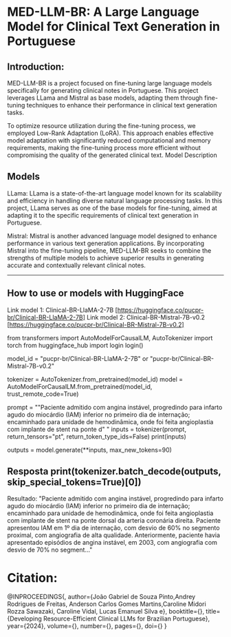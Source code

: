 # MED-LLM-BR: A Large Language Model for Clinical Text Generation in Portuguese

## Introduction:
MED-LLM-BR is a project focused on fine-tuning large language models specifically for generating clinical notes in Portuguese. This project leverages LLama and Mistral as base models, adapting them through fine-tuning techniques to enhance their performance in clinical text generation tasks.

To optimize resource utilization during the fine-tuning process, we employed Low-Rank Adaptation (LoRA). This approach enables effective model adaptation with significantly reduced computational and memory requirements, making the fine-tuning process more efficient without compromising the quality of the generated clinical text.
Model Description


## Models
LLama: LLama is a state-of-the-art language model known for its scalability and efficiency in handling diverse natural language processing tasks. In this project, LLama serves as one of the base models for fine-tuning, aimed at adapting it to the specific requirements of clinical text generation in Portuguese.

Mistral: Mistral is another advanced language model designed to enhance performance in various text generation applications. By incorporating Mistral into the fine-tuning pipeline, MED-LLM-BR seeks to combine the strengths of multiple models to achieve superior results in generating accurate and contextually relevant clinical notes.

-------------------------------------------------------------------------------------------------------------------------------------------------------


## How to use or models with HuggingFace

Link model 1: Clinical-BR-LlaMA-2-7B [https://huggingface.co/pucpr-br/Clinical-BR-LlaMA-2-7B]
Link model 2: Clinical-BR-Mistral-7B-v0.2 [https://huggingface.co/pucpr-br/Clinical-BR-Mistral-7B-v0.2]

from transformers import AutoModelForCausalLM, AutoTokenizer
import torch
from huggingface_hub import login
login()


model_id = "pucpr-br/Clinical-BR-LlaMA-2-7B" or "pucpr-br/Clinical-BR-Mistral-7B-v0.2"


tokenizer = AutoTokenizer.from_pretrained(model_id)
model     = AutoModelForCausalLM.from_pretrained(model_id, trust_remote_code=True)

prompt = ""Paciente admitido com angina instável, progredindo para infarto agudo do miocárdio (IAM) inferior no primeiro dia de internação; encaminhado para unidade de hemodinâmica, onde foi feita angioplastia com implante de stent na ponte d"	"
inputs = tokenizer(prompt, return_tensors="pt", return_token_type_ids=False)
print(inputs)

outputs = model.generate(**inputs, max_new_tokens=90)

Resposta
print(tokenizer.batch_decode(outputs, skip_special_tokens=True)[0])
---------------------------------------------------------------------------------------------------------------------------------------------------------

Resultado:
"Paciente admitido com angina instável, progredindo para infarto agudo do miocárdio (IAM) inferior no primeiro dia de internação; encaminhado para unidade de hemodinâmica, onde foi feita angioplastia com implante de stent na ponte dorsal da arteria coronária direita. Paciente apresentou IAM em 1º dia de internação, com desvio de 60% no segmento proximal, com angiografia de alta qualidade. Anteriormente, paciente havia apresentado episódios de angina instável, em 2003, com angiografia com desvio de 70% no segment..."


# Citation:
@INPROCEEDINGS{,
  author={João Gabriel de Souza Pinto,Andrey Rodrigues de Freitas, Anderson Carlos Gomes Martins,Caroline Midori Rozza Sawazaki, Caroline Vidal, Lucas Emanuel Silva e},
  booktitle={}, 
  title={Developing Resource-Efficient Clinical LLMs for Brazilian Portuguese}, 
  year={2024},
  volume={},
  number={},
  pages={},
  doi={}
}
